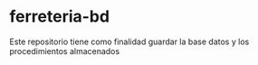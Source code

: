 # ferreteria-bd
Este repositorio tiene como finalidad guardar la base datos y los procedimientos almacenados
